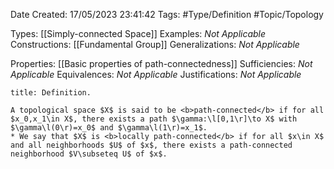 <div class="topSpace"></div>

Date Created: 17/05/2023 23:41:42
Tags: #Type/Definition #Topic/Topology

Types: [[Simply-connected Space]]
Examples: <i>Not Applicable</i>
Constructions: [[Fundamental Group]]
Generalizations: <i>Not Applicable</i>

Properties: [[Basic properties of path-connectedness]]
Sufficiencies: <i>Not Applicable</i>
Equivalences: <i>Not Applicable</i>
Justifications: <i>Not Applicable</i>

``` ad-Definition
title: Definition.

A topological space $X$ is said to be <b>path-connected</b> if for all $x_0,x_1\in X$, there exists a path $\gamma:\l[0,1\r]\to X$ with $\gamma\l(0\r)=x_0$ and $\gamma\l(1\r)=x_1$.
* We say that $X$ is <b>locally path-connected</b> if for all $x\in X$ and all neighborhoods $U$ of $x$, there exists a path-connected neighborhood $V\subseteq U$ of $x$.

```
